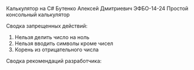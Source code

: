 Калькулятор на C#
Бутенко Алексей Дмитриевич
ЭФБО-14-24
Простой консольный калькулятор 

Сводка запрещенных действий:
1. Нельзя делить число на ноль
2. Нельзя вводить символы кроме чисел
3. Корень из отрицательного числа

Сводка рекомендаций разработчика:

